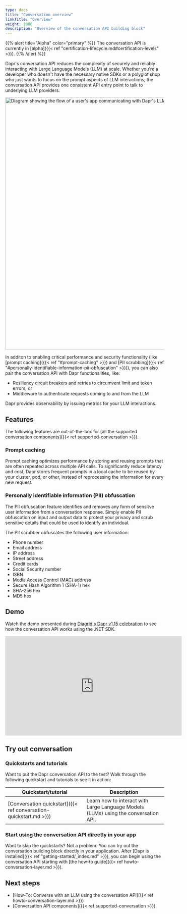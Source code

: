 ```yaml
---
type: docs
title: "Conversation overview"
linkTitle: "Overview"
weight: 1000
description: "Overview of the conversation API building block"
---
```


{{% alert title="Alpha" color="primary" %}}
The conversation API is currently in [alpha]({{< ref "certification-lifecycle.md#certification-levels" >}}).
{{% /alert %}}

Dapr's conversation API reduces the complexity of securely and reliably interacting with Large Language Models (LLM) at scale. Whether you're a developer who doesn't have the necessary native SDKs or a polyglot shop who just wants to focus on the prompt aspects of LLM interactions, the conversation API provides one consistent API entry point to talk to underlying LLM providers. 

<img src="/images/conversation-overview.png" width=800 alt="Diagram showing the flow of a user's app communicating with Dapr's LLM components.">

In additon to enabling critical performance and security functionality (like [prompt caching]({{< ref "#prompt-caching" >}}) and [PII scrubbing]({{< ref "#personally-identifiable-information-pii-obfuscation" >}})), you can also pair the conversation API with Dapr functionalities, like:
- Resiliency circuit breakers and retries to circumvent limit and token errors, or 
- Middleware to authenticate requests coming to and from the LLM

Dapr provides observability by issuing metrics for your LLM interactions.

## Features

The following features are out-of-the-box for [all the supported conversation components]({{< ref supported-conversation >}}).

### Prompt caching

Prompt caching optimizes performance by storing and reusing prompts that are often repeated across multiple API calls. To significantly reduce latency and cost, Dapr stores frequent prompts in a local cache to be reused by your cluster, pod, or other, instead of reprocessing the information for every new request. 

### Personally identifiable information (PII) obfuscation

The PII obfuscation feature identifies and removes any form of sensitve user information from a conversation response. Simply enable PII obfuscation on input and output data to protect your privacy and scrub sensitive details that could be used to identify an individual. 

The PII scrubber obfuscates the following user information:
- Phone number
- Email address
- IP address
- Street address
- Credit cards
- Social Security number
- ISBN
- Media Access Control (MAC) address
- Secure Hash Algorithm 1 (SHA-1) hex
- SHA-256 hex
- MD5 hex

## Demo

Watch the demo presented during [Diagrid's Dapr v1.15 celebration](https://www.diagrid.io/videos/dapr-1-15-deep-dive) to see how the conversation API works using the .NET SDK.

<iframe width="560" height="315" src="https://www.youtube-nocookie.com/embed/NTnwoDhHIcQ?si=37SDcOHtEpgCIwkG&amp;start=5444" title="YouTube video player" frameborder="0" allow="accelerometer; autoplay; clipboard-write; encrypted-media; gyroscope; picture-in-picture; web-share" referrerpolicy="strict-origin-when-cross-origin" allowfullscreen></iframe>

## Try out conversation

### Quickstarts and tutorials

Want to put the Dapr conversation API to the test? Walk through the following quickstart and tutorials to see it in action:

| Quickstart/tutorial | Description |
| ------------------- | ----------- |
| [Conversation quickstart]({{< ref conversation-quickstart.md >}}) | Learn how to  interact with Large Language Models (LLMs) using the conversation API. |

### Start using the conversation API directly in your app

Want to skip the quickstarts? Not a problem. You can try out the conversation building block directly in your application. After [Dapr is installed]({{< ref "getting-started/_index.md" >}}), you can begin using the conversation API starting with [the how-to guide]({{< ref howto-conversation-layer.md >}}).

## Next steps

- [How-To: Converse with an LLM using the conversation API]({{< ref howto-conversation-layer.md >}})
- [Conversation API components]({{< ref supported-conversation >}})
